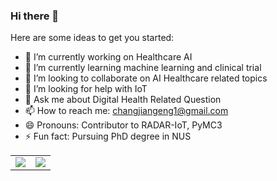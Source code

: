 <!--
- welcome
-->
### Hi there 👋

<!--
**chang111/chang111** is a ✨ _special_ ✨ repository because its `README.md` (this file) appears on your GitHub profile.
-->
Here are some ideas to get you started:

- 🔭 I’m currently working on Healthcare AI
- 🌱 I’m currently learning machine learning and clinical trial
- 👯 I’m looking to collaborate on AI Healthcare related topics
- 🤔 I’m looking for help with IoT
- 💬 Ask me about Digital Health Related Question
- 📫 How to reach me: changjiangeng1@gmail.com
- 😄 Pronouns: Contributor to RADAR-IoT, PyMC3
- ⚡ Fun fact: Pursuing PhD degree in NUS
<!--
[![Jiangeng's github stats](https://github-readme-stats.vercel.app/api?username=chang111)](https://github.com/chang111/github-readme-stats)
-->
<table align="center" cellspacing="0" cellpadding="0" border="0">
  <tr>
    <td>
      <a href="https://github.com/chang111">
        <img src="https://github-readme-stats.vercel.app/api?username=chang111&show_icons=true&include_all_commits=true&theme=tokyonight">
      <a/>
    </td>
    <td>
      <a href="https://github.com/chang111">
        <img src="https://github-readme-stats.vercel.app/api/top-langs/?username=chang111&layout=compact&theme=tokyonight">
      <a/>
    </td>
   </tr>
</table>
